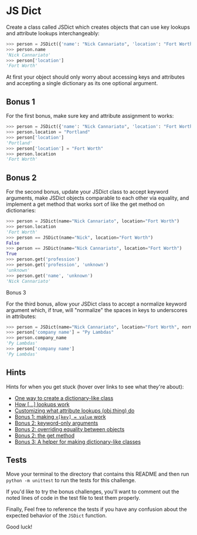 # JS Dict

Create a class called JSDict which creates objects that can use key lookups and attribute lookups interchangeably:

```python
>>> person = JSDict({'name': "Nick Cannariato", 'location': "Fort Worth"})
>>> person.name
'Nick Cannariato'
>>> person['location']
'Fort Worth'
```

At first your object should only worry about accessing keys and attributes and accepting a single dictionary as its one optional argument.

## Bonus 1

For the first bonus, make sure key and attribute assignment to works:

```python
>>> person = JSDict({'name': "Nick Cannariato", 'location': "Fort Worth"})
>>> person.location = "Portland"
>>> person['location']
'Portland'
>>> person['location'] = "Fort Worth"
>>> person.location
'Fort Worth'
```

## Bonus 2

For the second bonus, update your JSDict class to accept keyword arguments, make JSDict objects comparable to each other via equality, and implement a get method that works sort of like the get method on dictionaries:

```python
>>> person = JSDict(name="Nick Cannariato", location="Fort Worth")
>>> person.location
'Fort Worth'
>>> person == JSDict(name="Nick", location="Fort Worth")
False
>>> person == JSDict(name="Nick Cannariato", location="Fort Worth")
True
>>> person.get('profession')
>>> person.get('profession', 'unknown')
'unknown'
>>> person.get('name', 'unknown')
'Nick Cannariato'
```

Bonus 3

For the third bonus, allow your JSDict class to accept a normalize keyword argument which, if true, will "normalize" the spaces in keys to underscores in attributes:

```python
>>> person = JSDict(name="Nick Cannariato", location="Fort Worth", normalize=True)
>>> person['company name'] = "Py Lambdas"
>>> person.company_name
'Py Lambdas'
>>> person['company name']
'Py Lambdas'
```

## Hints

Hints for when you get stuck (hover over links to see what they're about):

- [One way to create a dictionary-like class](https://stackoverflow.com/a/2466232/2633215)
- [How [...] lookups work](https://stackoverflow.com/a/1957793/2633215)
- [Customizing what attribute lookups (obj.thing) do](https://stackoverflow.com/questions/3278077/difference-between-getattr-vs-getattribute)
- [Bonus 1: making `x[key] = value` work](https://gist.github.com/turicas/1510860)
- [Bonus 2: keyword-only arguments](https://treyhunner.com/2018/04/keyword-arguments-in-python/#Keyword-only_arguments_without_positional_arguments)
- [Bonus 2: overriding equality between objects](https://stackoverflow.com/questions/390250/elegant-ways-to-support-equivalence-equality-in-python-classes)
- [Bonus 2: the get method](https://docs.python.org/3/library/stdtypes.html#dict.get)
- [Bonus 3: A helper for making dictionary-like classes](https://treyhunner.com/2019/04/why-you-shouldnt-inherit-from-list-and-dict-in-python/#UserList/UserDict:_lists_and_dictionaries_that_are_actually_extensible)

## Tests

Move your terminal to the directory that contains this README and then run `python -m unittest` to run the tests for this challenge.

If you'd like to try the bonus challenges, you'll want to comment out the noted lines of code in the test file to test them properly.

Finally, Feel free to reference the tests if you have any confusion about the expected behavior of the `JSDict` function.

Good luck!
